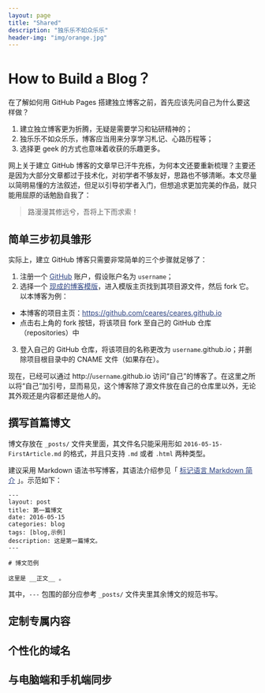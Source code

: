 ```yaml
---
layout: page
title: "Shared"
description: "独乐乐不如众乐乐"
header-img: "img/orange.jpg"
---
```


<style>a{color:#2b4180}</style>

# How to Build a Blog？

在了解如何用 GitHub Pages 搭建独立博客之前，首先应该先问自己为什么要这样做？

1. 建立独立博客更为折腾，无疑是需要学习和钻研精神的；
2. 独乐乐不如众乐乐，博客应当用来分享学习札记、心路历程等；
3. 选择更 geek 的方式也意味着收获的乐趣更多。

网上关于建立 GitHub 博客的文章早已汗牛充栋，为何本文还要重新梳理？主要还是因为大部分文章都过于技术化，对初学者不够友好，思路也不够清晰。本文尽量以简明易懂的方法叙述，但足以引导初学者入门，但想追求更加完美的作品，就只能用屈原的话勉励自我了：

> 路漫漫其修远兮，吾将上下而求索！

## 简单三步初具雏形

实际上，建立 GitHub 博客只需要非常简单的三个步骤就足够了：

1. 注册一个 [GitHub](https://github.com/) 账户，假设账户名为 `username`；
2. 选择一个 [现成的博客模版](http://jekyllthemes.org/)，进入模版主页找到其项目源文件，然后 fork 它。以本博客为例：
  - 本博客的项目主页：<https://github.com/ceares/ceares.github.io>
  - 点击右上角的 fork 按钮，将该项目 fork 至自己的 GitHub 仓库（repositories）中
3. 登入自己的 GitHub 仓库，将该项目的名称更改为 `username`.github.io；并删除项目根目录中的 CNAME 文件（如果存在）。

现在，已经可以通过 http://`username`.github.io 访问“自己”的博客了。在这里之所以将“自己”加引号，显而易见，这个博客除了源文件放在自己的仓库里以外，无论其外观还是内容都还是他人的。

## 撰写首篇博文

博文存放在 `_posts/` 文件夹里面，其文件名只能采用形如 `2016-05-15-FirstArticle.md` 的格式，并且只支持 `.md` 或者 `.html` 两种类型。

建议采用 Markdown 语法书写博客，其语法介绍参见「 [标记语言 Markdown 简介](http://blog.zhaohengbo.com/blog/2014/02/22/Markdown/) 」。示范如下：

```
---
layout: post
title: 第一篇博文
date: 2016-05-15
categories: blog
tags: [blog,示例]
description: 这是第一篇博文。
---

# 博文范例

这里是 __正文__ 。
```

其中，`---` 包围的部分应参考 `_posts/` 文件夹里其余博文的规范书写。

## 定制专属内容

 


## 个性化的域名

## 与电脑端和手机端同步








